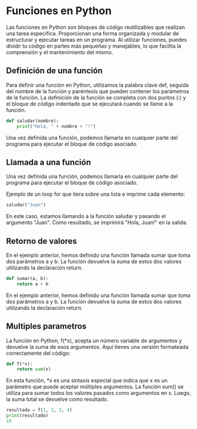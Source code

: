 # Funciones en Python

Las funciones en Python son bloques de código reutilizables que realizan una tarea específica. Proporcionan una forma organizada y modular de estructurar y ejecutar tareas en un programa. Al utilizar funciones, puedes dividir tu código en partes más pequeñas y manejables, lo que facilita la comprensión y el mantenimiento del mismo.

## Definición de una función

Para definir una función en Python, utilizamos la palabra clave def, seguida del nombre de la función y paréntesis que pueden contener los parámetros de la función. La definición de la función se completa con dos puntos (:) y el bloque de código indentado que se ejecutará cuando se llame a la función.

```python
def saludar(nombre):
    print("Hola, " + nombre + "!")
```

Una vez definida una función, podemos llamarla en cualquier parte del programa para ejecutar el bloque de código asociado.

## Llamada a una función

Una vez definida una función, podemos llamarla en cualquier parte del programa para ejecutar el bloque de código asociado.


Ejemplo de un loop for que itera sobre una lista e imprime cada elemento:

```python
saludar("Juan")
```
En este caso, estamos llamando a la función saludar y pasando el argumento "Juan". Como resultado, se imprimirá "Hola, Juan!" en la salida.

## Retorno de valores

En el ejemplo anterior, hemos definido una función llamada sumar que toma dos parámetros a y b. La función devuelve la suma de estos dos valores utilizando la declaración return.

```python
def sumar(a, b):
    return a + b
```
En el ejemplo anterior, hemos definido una función llamada sumar que toma dos parámetros a y b. La función devuelve la suma de estos dos valores utilizando la declaración return.

## Multiples parametros

La función en Python, f(*x), acepta un número variable de argumentos y devuelve la suma de esos argumentos. Aquí tienes una versión formateada correctamente del código:

```python
def f(*x):
    return sum(x)
```
En esta función, *x es una sintaxis especial que indica que x es un parámetro que puede aceptar múltiples argumentos. La función sum() se utiliza para sumar todos los valores pasados como argumentos en x. Luego, la suma total se devuelve como resultado.

```python
resultado = f(1, 2, 3, 4)
print(resultado)
10
```